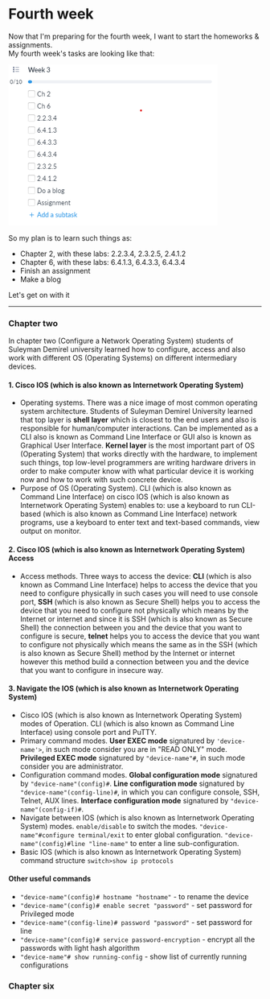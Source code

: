 # Fourth week

Now that I'm preparing for the fourth week, I want to start the homeworks & assignments. <br>
My fourth week's tasks are looking like that:

<img src="../img/week-4-1.png">

So my plan is to learn such things as:

- Chapter 2, with these labs: 2.2.3.4, 2.3.2.5, 2.4.1.2
- Chapter 6, with these labs: 6.4.1.3, 6.4.3.3, 6.4.3.4
- Finish an assignment
- Make a blog

Let's get on with it

<hr>

### Chapter two
In chapter two (Configure a Network Operating System) students of Suleyman Demirel university learned how to configure, access and also work with different OS (Operating Systems) on different intermediary devices.

#### 1. Cisco IOS (which is also known as Internetwork Operating System)

- Operating systems. There was a nice image of most common operating system architecture. Students of Suleyman Demirel University learned that top layer is **shell layer** which is closest to the end users and also is responsible for human/computer interactions. Can be implemented as a CLI also is known as Command Line Interface or GUI also is known as Graphical User Interface. **Kernel layer** is the most important part of OS (Operating System) that works directly with the hardware, to implement such things, top low-level programmers are writing hardware drivers in order to make computer know with what particular device it is working now and how to work with such concrete device.
- Purpose of OS (Operating System). CLI (which is also known as Command Line Interface) on cisco IOS (which is also known as Internetwork Operating System) enables to: use a keyboard to run CLI-based (which is also known as Command Line Interface) network programs, use a keyboard to enter text and text-based commands, view output on monitor.

#### 2. Cisco IOS (which is also known as Internetwork Operating System) Access

- Access methods. Three ways to access the device: **CLI** (which is also known as Command Line Interface) helps to access the device that you need to configure physically in such cases you will need to use console port, **SSH** (which is also known as Secure Shell) helps you to access the device that you need to configure not physically which means by the Internet or internet and since it is SSH (which is also known as Secure Shell) the connection between you and the device that you want to configure is secure, **telnet** helps you to access the device that you want to configure not physically which means the same as in the SSH (which is also known as Secure Shell) method by the Internet or internet however this method build a connection between you and the device that you want to configure in insecure way.

#### 3. Navigate the IOS (which is also known as Internetwork Operating System)

- Cisco IOS (which is also known as Internetwork Operating System) modes of Operation. CLI (which is also known as Command Line Interface) using console port and PuTTY.
- Primary command modes. **User EXEC mode** signatured by `'device-name'>`, in such mode consider you are in "READ ONLY" mode. **Privileged EXEC mode** signatured by `"device-name"#`, in such mode consider you are administrator.
- Configuration command modes. **Global configuration mode** signatured by `"device-name"(config)#`. **Line configuration mode** signatured by `"device-name"(config-line)#`, in which you can configure console, SSH, Telnet, AUX lines. **Interface configuration mode** signatured by `"device-name"(config-if)#`.
- Navigate between IOS (which is also known as Internetwork Operating System) modes. `enable/disable` to switch the modes. `"device-name"#configure terminal/exit` to enter global configuration. `"device-name"(config)#line "line-name"` to enter a line sub-configuration.
- Basic IOS (which is also known as Internetwork Operating System) command structure `switch>show ip protocols`

#### Other useful commands

- `"device-name"(config)# hostname "hostname"` - to rename the device
- `"device-name"(config)# enable secret "password"` - set password for Privileged mode
- `"device-name"(config-line)# password "password"` - set password for line
- `"device-name"(config)# service password-encryption` - encrypt all the passwords with light hash algorithm
- `"device-name"# show running-config` - show list of currently running configurations

### Chapter six

